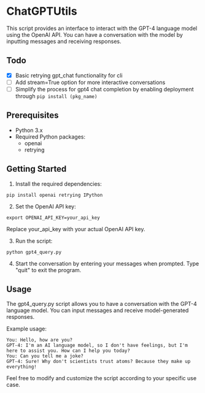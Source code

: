 # ChatGPTUtils

This script provides an interface to interact with the GPT-4 language model using the OpenAI API. You can have a conversation with the model by inputting messages and receiving responses.


## Todo
- [x] Basic retrying gpt_chat functionality for cli 
- [ ] Add stream=True option for more interactive conversations
- [ ] Simplify the process for gpt4 chat completion by enabling deployment through `pip install (pkg_name)`

## Prerequisites

- Python 3.x
- Required Python packages:
  - openai
  - retrying

## Getting Started

1. Install the required dependencies:

```shell
pip install openai retrying IPython
```

2. Set the OpenAI API key:
```shell
export OPENAI_API_KEY=your_api_key
```

Replace your_api_key with your actual OpenAI API key.

3. Run the script:
```shell
python gpt4_query.py
```

4. Start the conversation by entering your messages when prompted. Type "quit" to exit the program.

## Usage
The gpt4_query.py script allows you to have a conversation with the GPT-4 language model. You can input messages and receive model-generated responses.

Example usage:
```plaintext
You: Hello, how are you?
GPT-4: I'm an AI language model, so I don't have feelings, but I'm here to assist you. How can I help you today?
You: Can you tell me a joke?
GPT-4: Sure! Why don't scientists trust atoms? Because they make up everything!
```

Feel free to modify and customize the script according to your specific use case.




